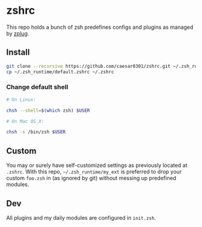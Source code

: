# zshrc

This repo holds a bunch of zsh predefines configs and plugins as managed by [zplug](https://github.com/zplug/zplug).

## Install

```bash
git clone --recursive https://github.com/caesar0301/zshrc.git ~/.zsh_runtime
cp ~/.zsh_runtime/default.zshrc ~/.zshrc
```

### Change default shell

```bash
# On Linux:

chsh --shell=$(which zsh) $USER

# On Mac OS X:

chsh -s /bin/zsh $USER
```

## Custom

You may or surely have self-customized settings as previously located at `.zshrc`. With this repo, `~/.zsh_runtime/my_ext` is preferred to drop your custom `foo.zsh` in (as ignored by git) without messing up predefined modules.

## Dev

All plugins and my daily modules are configured in `init.zsh`.
